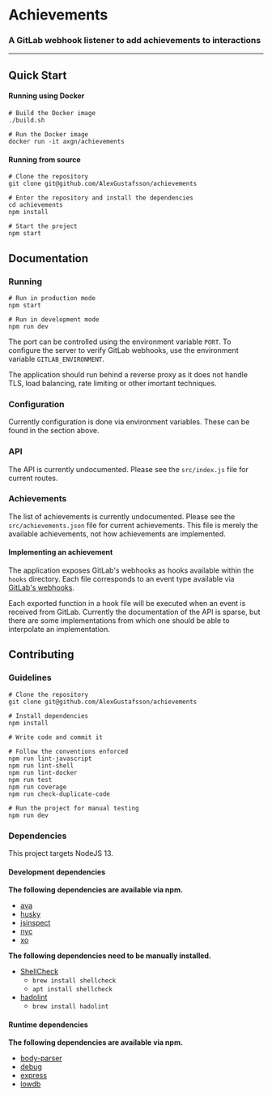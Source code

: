 # Achievements
### A GitLab webhook listener to add achievements to interactions
***

## Quick Start

#### Running using Docker

```
# Build the Docker image
./build.sh

# Run the Docker image
docker run -it axgn/achievements
```

#### Running from source

```
# Clone the repository
git clone git@github.com/AlexGustafsson/achievements

# Enter the repository and install the dependencies
cd achievements
npm install

# Start the project
npm start
```

## Documentation

### Running

```
# Run in production mode
npm start

# Run in development mode
npm run dev
```

The port can be controlled using the environment variable `PORT`. To configure the server to verify GitLab webhooks, use the environment variable `GITLAB_ENVIRONMENT`.

The application should run behind a reverse proxy as it does not handle TLS, load balancing, rate limiting or other imortant techniques.

### Configuration

Currently configuration is done via environment variables. These can be found in the section above.

### API

The API is currently undocumented. Please see the `src/index.js` file for current routes.

### Achievements

The list of achievements is currently undocumented. Please see the `src/achievements.json` file for current achievements. This file is merely the available achievements, not how achievements are implemented.

#### Implementing an achievement

The application exposes GitLab's webhooks as hooks available within the `hooks` directory. Each file corresponds to an event type available via [GitLab's webhooks](https://docs.gitlab.com/ee/user/project/integrations/webhooks.html).

Each exported function in a hook file will be executed when an event is received from GitLab. Currently the documentation of the API is sparse, but there are some implementations from which one should be able to interpolate an implementation.

## Contributing

### Guidelines

```
# Clone the repository
git clone git@github.com/AlexGustafsson/achievements

# Install dependencies
npm install

# Write code and commit it

# Follow the conventions enforced
npm run lint-javascript
npm run lint-shell
npm run lint-docker
npm run test
npm run coverage
npm run check-duplicate-code

# Run the project for manual testing
npm run dev
```

### Dependencies

This project targets NodeJS 13.

#### Development dependencies

**The following dependencies are available via npm.**

* [ava](https://github.com/avajs/ava)
* [husky](https://github.com/typicode/husky)
* [jsinspect](https://github.com/danielstjules/jsinspect)
* [nyc](https://github.com/istanbuljs/nyc)
* [xo](https://github.com/xojs/xo)

**The following dependencies need to be manually installed.**

* [ShellCheck](https://github.com/koalaman/shellcheck)
  * `brew install shellcheck`
  * `apt install shellcheck`
* [hadolint](https://github.com/hadolint/hadolint)
  * `brew install hadolint`

#### Runtime dependencies

**The following dependencies are available via npm.**

* [body-parser](https://github.com/expressjs/body-parser)
* [debug](https://github.com/visionmedia/debug)
* [express](https://github.com/expressjs/express)
* [lowdb](https://github.com/typicode/lowdb)
